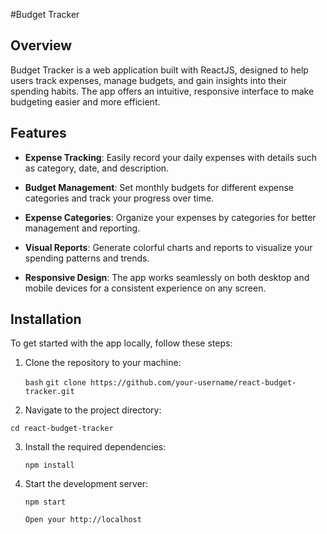 #Budget Tracker

## Overview

Budget Tracker is a web application built with ReactJS, designed to help users track expenses, manage budgets, and gain insights into their spending habits. The app offers an intuitive, responsive interface to make budgeting easier and more efficient.

## Features

- **Expense Tracking**: Easily record your daily expenses with details such as category, date, and description.
- **Budget Management**: Set monthly budgets for different expense categories and track your progress over time.
- **Expense Categories**: Organize your expenses by categories for better management and reporting.

- **Visual Reports**: Generate colorful charts and reports to visualize your spending patterns and trends.

- **Responsive Design**: The app works seamlessly on both desktop and mobile devices for a consistent experience on any screen.

## Installation

To get started with the app locally, follow these steps:

1. Clone the repository to your machine:

   `bash`
   `git clone https://github.com/your-username/react-budget-tracker.git`

2. Navigate to the project directory:

`cd react-budget-tracker`

3. Install the required dependencies:

   `npm install`

4. Start the development server:

   `npm start`

   `Open your http://localhost`
